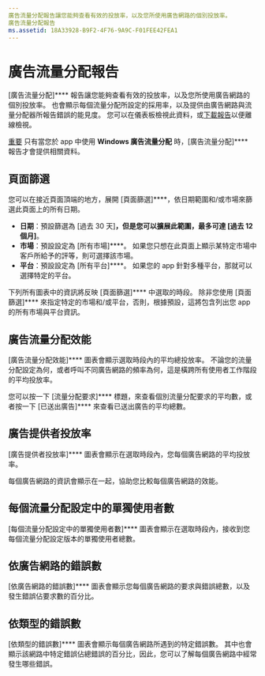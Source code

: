 ```yaml
---
廣告流量分配報告讓您能夠查看有效的投放率，以及您所使用廣告網路的個別投放率。
廣告流量分配報告
ms.assetid: 18A33928-B9F2-4F76-9A9C-F01FEE42FEA1
---
```


# 廣告流量分配報告


[廣告流量分配]**** 報告讓您能夠查看有效的投放率，以及您所使用廣告網路的個別投放率。 也會顯示每個流量分配所設定的採用率，以及提供由廣告網路與流量分配器所報告錯誤的能見度。 您可以在儀表板檢視此資料，或[下載報告](download-analytic-reports.md)以便離線檢視。

[重要](https://msdn.microsoft.com/library/windows/apps/xaml/dn864359) 只有當您於 app 中使用 **Windows 廣告流量分配** 時，[廣告流量分配]**** 報告才會提供相關資料。

 

## 頁面篩選


您可以在接近頁面頂端的地方，展開 [頁面篩選]****，依日期範圍和/或市場來篩選此頁面上的所有日期。

-   **日期**：預設篩選為 [過去 30 天]****，但是您可以擴展此範圍，最多可達 [過去 12 個月]****。
-   **市場**：預設設定為 [所有市場]****。 如果您只想在此頁面上顯示某特定市場中客戶所給予的評等，則可選擇該市場。
-   **平台**：預設設定為 [所有平台]****。 如果您的 app 針對多種平台，那就可以選擇特定的平台。

下列所有圖表中的資訊將反映 [頁面篩選]**** 中選取的時段。 除非您使用 [頁面篩選]**** 來指定特定的市場和/或平台，否則，根據預設，這將包含列出您 app 的所有市場與平台資訊。

## 廣告流量分配效能


[廣告流量分配效能]**** 圖表會顯示選取時段內的平均總投放率。 不論您的流量分配設定為何，或者呼叫不同廣告網路的頻率為何，這是橫跨所有使用者工作階段的平均投放率。

您可以按一下 [流量分配要求]**** 標題，來查看個別流量分配要求的平均數，或者按一下 [已送出廣告]**** 來查看已送出廣告的平均總數。

## 廣告提供者投放率


[廣告提供者投放率]**** 圖表會顯示在選取時段內，您每個廣告網路的平均投放率。

每個廣告網路的資訊會顯示在一起，協助您比較每個廣告網路的效能。

## 每個流量分配設定中的單獨使用者數


[每個流量分配設定中的單獨使用者數]**** 圖表會顯示在選取時段內，接收到您每個流量分配設定版本的單獨使用者總數。

## 依廣告網路的錯誤數


[依廣告網路的錯誤數]**** 圖表會顯示您每個廣告網路的要求與錯誤總數，以及發生錯誤佔要求數的百分比。

## 依類型的錯誤數


[依類型的錯誤數]**** 圖表會顯示每個廣告網路所遇到的特定錯誤數。 其中也會顯示該網路中特定錯誤佔總錯誤的百分比，因此，您可以了解每個廣告網路中經常發生哪些錯誤。

 

 






<!--HONumber=Mar16_HO1-->



